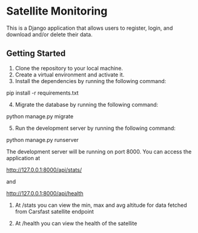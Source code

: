 # Satellite Monitoring

This is a Django application that allows users to register, login, and download and/or delete their data.

## Getting Started

1. Clone the repository to your local machine.
2. Create a virtual environment and activate it.
3. Install the dependencies by running the following command:

pip install -r requirements.txt


4. Migrate the database by running the following command:

python manage.py migrate


5. Run the development server by running the following command:

python manage.py runserver

The development server will be running on port 8000. You can access the application at 

http://127.0.0.1:8000/api/stats/

and

http://127.0.0.1:8000/api/health

1. At /stats you can view the min, max and avg altitude for data fetched from Carsfast satellite endpoint

2. At /health you can view the health of the satellite


